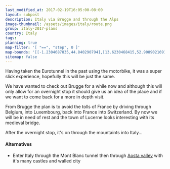 ```yaml
---
last_modified_at: 2017-02-19T16:05:00-08:00
layout: subpost
description: Italy via Brugge and through the Alps
image-thumbnail: /assets/images/italy/route.png
group: italy-2017-plans
country: Italy
tags: 
planning: true
map-filter: '[ "==", "step", 0 ]'
map-bounds: '[[-1.2304687835,44.840290794],[13.6230468415,52.9089021691]]'
sitemap: false
---
```


Having taken the Eurotunnel in the past using the motorbike, it was a super slick experience, hopefully this will be just the same.

We have wanted to check out Brugge for a while now and although this will only allow for an overnight stop it should give us an idea of the place and if we want to come back for a more in depth visit.

From Brugge the plan is to avoid the tolls of France by driving through Belgium, into Luxembourg, back into France into Switzerland. By now we will be in need of rest and the town of Lucerne looks interesting with its medieval bridge.

After the overnight stop, it's on through the mountaints into Italy...

#### Alternatives

- Enter Italy through the Mont Blanc tunnel then through [Aosta valley](http://www.italia.it/en/discover-italy/aosta-valley.html) with it's many castles and walled city